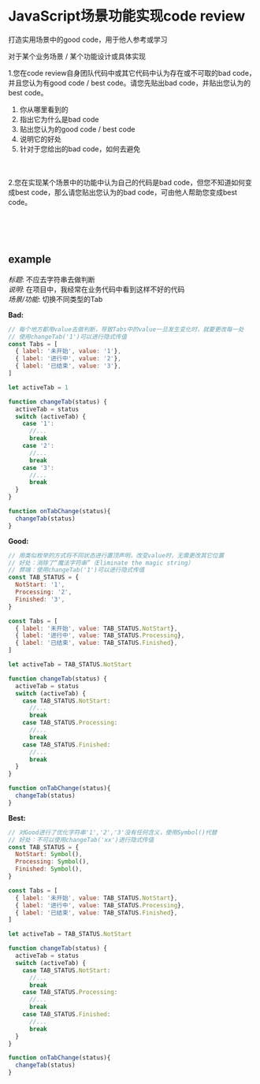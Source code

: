 # JavaScript场景功能实现code review
打造实用场景中的good code，用于他人参考或学习


对于某个业务场景 / 某个功能设计或具体实现

1.您在code review自身团队代码中或其它代码中认为存在或不可取的bad code，并且您认为有good code / best code。请您先贴出bad code，并贴出您认为的best code。
  1. 你从哪里看到的
  2. 指出它为什么是bad code
  3. 贴出您认为的good code / best code
  4. 说明它的好处
  5. 针对于您给出的bad code，如何去避免

<br><br>
2.您在实现某个场景中的功能中认为自己的代码是bad code，但您不知道如何变成best code，那么请您贴出您认为的bad code，可由他人帮助您变成best code。

<br><br><br>

## example<br>
*标题*: 不应去字符串去做判断<br>
*说明*: 在项目中，我经常在业务代码中看到这样不好的代码<br>
*场景/功能*: 切换不同类型的Tab<br>

**Bad:**
```javascript
// 每个地方都用value去做判断，导致Tabs中的value一旦发生变化时，就要更改每一处
// 使用changeTab('1')可以进行隐式传值
const Tabs = [
  { label: '未开始', value: '1'},
  { label: '进行中', value: '2'},
  { label: '已结束', value: '3'},
]

let activeTab = 1

function changeTab(status) {
  activeTab = status
  switch (activeTab) {
    case '1':
      //...
      break
    case '2':
      //...
      break
    case '3':
      //...
      break
  }
}

function onTabChange(status){
  changeTab(status)
}
```

**Good:**
```javascript
// 用类似枚举的方式将不同状态进行置顶声明，改变value时，无需更改其它位置
// 好处：消除了“魔法字符串”（Eliminate the magic string）
// 弊端：使用changeTab('1')可以进行隐式传值
const TAB_STATUS = {
  NotStart: '1',
  Processing: '2',
  Finished: '3',
}

const Tabs = [
  { label: '未开始', value: TAB_STATUS.NotStart},
  { label: '进行中', value: TAB_STATUS.Processing},
  { label: '已结束', value: TAB_STATUS.Finished},
]

let activeTab = TAB_STATUS.NotStart

function changeTab(status) {
  activeTab = status
  switch (activeTab) {
    case TAB_STATUS.NotStart:
      //...
      break
    case TAB_STATUS.Processing:
      //...
      break
    case TAB_STATUS.Finished:
      //...
      break
  }
}

function onTabChange(status){
  changeTab(status)
}
```

**Best:**
```javascript
// 对Good进行了优化字符串'1','2','3'没有任何含义，使用Symbol()代替
// 好处：不可以使用changeTab('xx')进行隐式传值
const TAB_STATUS = {
  NotStart: Symbol(),
  Processing: Symbol(),
  Finished: Symbol(),
}

const Tabs = [
  { label: '未开始', value: TAB_STATUS.NotStart},
  { label: '进行中', value: TAB_STATUS.Processing},
  { label: '已结束', value: TAB_STATUS.Finished},
]

let activeTab = TAB_STATUS.NotStart

function changeTab(status) {
  activeTab = status
  switch (activeTab) {
    case TAB_STATUS.NotStart:
      //...
      break
    case TAB_STATUS.Processing:
      //...
      break
    case TAB_STATUS.Finished:
      //...
      break
  }
}

function onTabChange(status){
  changeTab(status)
}
```
